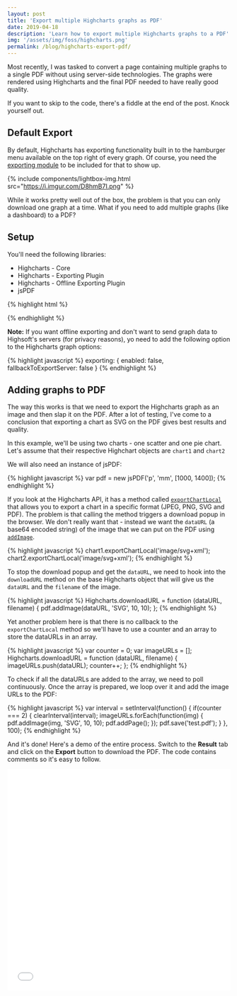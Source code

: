 ```yaml
---
layout: post
title: 'Export multiple Highcharts graphs as PDF'
date: 2019-04-18
description: 'Learn how to export multiple Highcharts graphs to a PDF'
img: '/assets/img/foss/highcharts.png'
permalink: /blog/highcharts-export-pdf/
---
```


Most recently, I was tasked to convert a page containing multiple graphs to a single PDF without using server-side technologies. The graphs were rendered using Highcharts and the final PDF needed to have really good quality.

If you want to skip to the code, there's a fiddle at the end of the post. Knock yourself out.

## Default Export

By default, Highcharts has exporting functionality built in to the hamburger menu available on the top right of every graph. Of course, you need the [exporting module](https://www.highcharts.com/docs/export-module/export-module-overview) to be included for that to show up.

{% include components/lightbox-img.html src="https://i.imgur.com/D8hmB7I.png" %}

While it works pretty well out of the box, the problem is that you can only download one graph at a time. What if you need to add multiple graphs (like a dashboard) to a PDF?

## Setup

You'll need the following libraries:

- Highcharts - Core
- Highcharts - Exporting Plugin
- Highcharts - Offline Exporting Plugin
- jsPDF

{% highlight html %}
<script src="https://code.highcharts.com/highcharts.js"></script>
<script src="https://code.highcharts.com/modules/exporting.js"></script>
<script src="https://code.highcharts.com/modules/offline-exporting.js"></script>
<script src="https://cdnjs.cloudflare.com/ajax/libs/jspdf/1.5.3/jspdf.min.js"></script>
{% endhighlight %}

**Note:** If you want offline exporting and don't want to send graph data to Highsoft's servers (for privacy reasons), yo need to add the following option to the Highcharts graph options:

{% highlight javascript %}
exporting: {
  enabled: false,
  fallbackToExportServer: false
}
{% endhighlight %}

## Adding graphs to PDF

The way this works is that we need to export the Highcharts graph as an image and then slap it on the PDF. After a lot of testing, I've come to a conclusion that exporting a chart as SVG on the PDF gives best results and quality.

In this example, we'll be using two charts - one scatter and one pie chart. Let's assume that their respective Highchart objects are `chart1` and `chart2`

We will also need an instance of jsPDF:

{% highlight javascript %}
var pdf = new jsPDF('p', 'mm', [1000, 1400]);
{% endhighlight %}

If you look at the Highcharts API, it has a method called [`exportChartLocal`](https://api.highcharts.com/class-reference/Highcharts.Chart#exportChartLocal) that allows you to export a chart in a specific format (JPEG, PNG, SVG and PDF). The problem is that calling the method triggers a download popup in the browser. We don't really want that - instead we want the `dataURL` (a base64 encoded string) of the image that we can put on the PDF using [`addImage`](http://raw.githack.com/MrRio/jsPDF/master/docs/module-addImage.html).

{% highlight javascript %}
chart1.exportChartLocal('image/svg+xml');
chart2.exportChartLocal('image/svg+xml');
{% endhighlight %}

To stop the download popup and get the `dataURL`, we need to hook into the `downloadURL` method on the base Highcharts object that will give us the `dataURL` and the `filename` of the image.

{% highlight javascript %}
Highcharts.downloadURL = function (dataURL, filename) {
  pdf.addImage(dataURL, 'SVG', 10, 10);
};
{% endhighlight %}

Yet another problem here is that there is no callback to the `exportChartLocal` method so we'll have to use a counter and an array to store the dataURLs in an array.

{% highlight javascript %}
var counter = 0;
var imageURLs = [];
Highcharts.downloadURL = function (dataURL, filename) {
  imageURLs.push(dataURL);
  counter++;
};
{% endhighlight %}

To check if all the dataURLs are added to the array, we need to poll continuously. Once the array is prepared, we loop over it and add the image URLs to the PDF:

{% highlight javascript %}
var interval = setInterval(function() {
  if(counter === 2) {
    clearInterval(interval);
    imageURLs.forEach(function(img) {
      pdf.addImage(img, 'SVG', 10, 10);
      pdf.addPage();
    });
    pdf.save('test.pdf');
  }
}, 100);
{% endhighlight %}

And it's done! Here's a demo of the entire process. Switch to the **Result** tab and click on the **Export** button to download the PDF. The code contains comments so it's easy to follow.

<iframe width="100%" height="500" src="//jsfiddle.net/kunalnagar/aku06o24/53/embedded/js,html,result/" allowfullscreen="allowfullscreen" allowpaymentrequest frameborder="0"></iframe>
